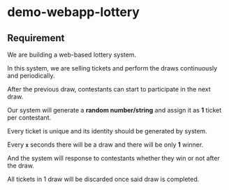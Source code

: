 # demo-webapp-lottery

## Requirement

We are building a web-based lottery system.

In this system, we are selling tickets and perform the draws continuously and periodically.

After the previous draw, contestants can start to participate in the next draw.

Our system will generate a **random number/string** and assign it as **1** ticket per contestant.

Every ticket is unique and its identity should be generated by system.

Every **`x`** seconds there will be a draw and there will be only **1** winner.

And the system will response to contestants whether they win or not after the draw.

All tickets in 1 draw will be discarded once said draw is completed.
